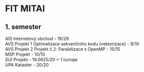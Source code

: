 # FIT MITAI

## 1. semester

AIS Internetový obchod - 19/29<br>
AVS Projekt 1 Optimalizace sekvenčního kodu (vektorizace) - 9/10<br>
AVS Projekt 2 Projekt č.2: Paralelizace s OpenMP - 15/15<br>
MSP Projekt - 10/10<br>
SUI Projekt - 19.0625/20 + 1 turnaje<br>
UPA Kataster - 20/20<br>
